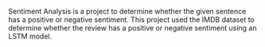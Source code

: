 Sentiment Analysis is a project to determine whether the given sentence has a positive or negative sentiment. This project used the IMDB dataset to determine whether the review has a positive or negative sentiment using an LSTM model.
